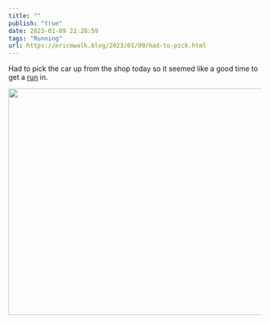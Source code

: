 ```yaml
---
title: ""
publish: "true"
date: 2023-01-09 22:28:59
tags: "Running"
url: https://ericmwalk.blog/2023/01/09/had-to-pick.html
---
```


Had to pick the car up from the shop today so it seemed like a good time to get a [run](http://www.strava.com/activities/8366372121) in.


<img src="uploads/2023/334e23fd0e.jpg" width="600" height="450" alt="">